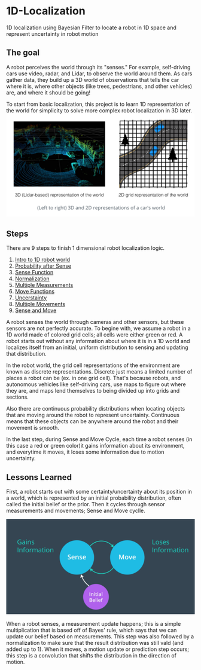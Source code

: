 # 1D-Localization
1D localization using Bayesian Filter to locate a robot in 1D space and represent uncertainty in robot motion

## The goal
A robot perceives the world through its "senses." For example, self-driving cars use video, radar, and Lidar, to observe the world around them. As cars gather data, they build up a 3D world of observations that tells the car where it is, where other objects (like trees, pedestrians, and other vehicles) are, and where it should be going!

To start from basic localization, this project is to learn 1D representation of the world for simplicity to solve more complex robot localization in 3D later. 
![Lidar](images/lidar.png)

## Steps
There are 9 steps to finish 1 dimensional robot localization logic. 
1. [Intro to 1D robot world](1.%201D%20Robot%20World.ipynb)
2. [Probability after Sense](2.%20Probability%20After%20Sense.ipynb)
3. [Sense Function](3.%20Sense%20Function.ipynb)
4. [Normalization](4.%20Normalized%20Sense%20Function.ipynb)
5. [Multiple Measurements](5.%20Multiple%20Measurements.ipynb)
6. [Move Functions](6.%20Move%20Function.ipynb)
7. [Uncerstainty](7.%20Inexact%20Move%20Function.ipynb)
8. [Multiple Movements](8.%20Multiple%20Movements.ipynb)
9. [Sense and Move](9.%20Sense%20and%20Move.ipynb)

A robot senses the world through cameras and other sensors, but these sensors are not perfectly accurate. To begine with, we assume a robot in a 1D world made of colored grid cells; all cells were either green or red. A robot starts out without any information about where it is in a 1D world and localizes itself from an initial, uniform distribution to sensing and updating that distribution.

In the robot world, the grid cell representations of the environment are known as discrete representations. Discrete just means a limited number of places a robot can be (ex. in one grid cell). That's because robots, and autonomous vehicles like self-driving cars, use maps to figure out where they are, and maps lend themselves to being divided up into grids and sections.

Also there are continuous probability distributions when locating objects that are moving around the robot to represent uncertainty. Continuous means that these objects can be anywhere around the robot and their movement is smooth.

In the last step, during Sense and Move Cycle, each time a robot senses (in this case a red or green color)it gains information about its environment, and everytime it moves, it loses some information due to motion uncertainty.

## Lessons Learned 
First, a robot starts out with some certainty/uncertainty about its position in a world, which is represented by an initial probability distribution, often called the initial belief or the prior. Then it cycles through sensor measurements and movements; Sense and Move cyclle. 

![Sense/move cycle](images/sense_move.png)

When a robot senses, a measurement update happens; this is a simple multiplication that is based off of Bayes' rule, which says that we can update our belief based on measurements. This step was also followed by a normalization to make sure that the result distribution was still vald (and added up to 1).
When it moves, a motion update or prediction step occurs; this step is a convolution that shifts the distribution in the direction of motion.
